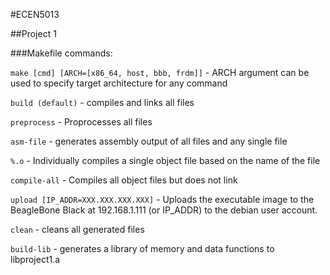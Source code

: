 #ECEN5013

##Project 1

###Makefile commands:

`make [cmd] [ARCH=[x86_64, host, bbb, frdm]]` - ARCH argument can be used to specify target architecture for any command

`build (default)` - compiles and links all files

`preprocess` - Proprocesses all files

`asm-file` - generates assembly output of all files and any single file

`%.o` - Individually compiles a single object file based on the name of the file

`compile-all` - Compiles all object files but does not link

`upload [IP_ADDR=XXX.XXX.XXX.XXX]` - Uploads the executable image to the BeagleBone Black at 192.168.1.111 (or IP_ADDR) to the debian user account.

`clean` -  cleans all generated files

`build-lib` - generates a library of memory and data functions to libproject1.a

